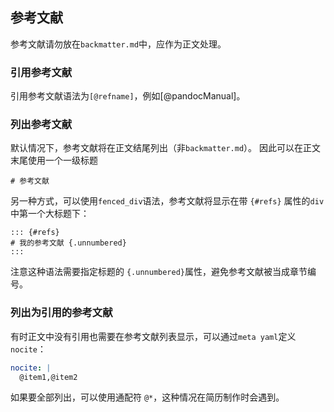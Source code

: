 ## 参考文献

参考文献请勿放在`backmatter.md`中，应作为正文处理。

### 引用参考文献
引用参考文献语法为`[@refname]`，例如[@pandocManual]。

### 列出参考文献
默认情况下，参考文献将在正文结尾列出（非`backmatter.md`）。
因此可以在正文末尾使用一个一级标题

```
# 参考文献
```

另一种方式，可以使用`fenced_div`语法，参考文献将显示在带 `{#refs}` 属性的`div`中第一个大标题下：

```
::: {#refs}
# 我的参考文献 {.unnumbered}
:::
```
注意这种语法需要指定标题的 `{.unnumbered}`属性，避免参考文献被当成章节编号。

### 列出为引用的参考文献

有时正文中没有引用也需要在参考文献列表显示，可以通过`meta yaml`定义`nocite`：

```yaml
nocite: |
  @item1,@item2
```

如果要全部列出，可以使用通配符 `@*`，这种情况在简历制作时会遇到。

